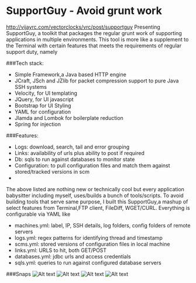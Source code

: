 SupportGuy - Avoid grunt work
=======
http://vijayrc.com/vectorclocks/vrc/post/supportguy
Presenting SupportGuy, a toolkit that packages the regular grunt work of supporting applications in multiple environments.
This tool is more like a supplement to the Terminal with certain features that meets the requirements of regular support duty, namely

###Tech stack:
* Simple Framework,a Java based HTTP engine
* JCraft, JSch and JZlib for packet compression support to pure Java SSH systems
* Velocity, for UI templating
* JQuery, for UI javascript
* Bootstrap for UI Styling
* YAML for configuration
* Jlamda and Lombok for boilerplate reduction
* Spring for injection

###Features:
* Logs: download, search, tail and error grouping
* Links: availability of urls plus ability to post if required
* Db: sqls to run against databases to monitor state
* Configuration: to pull configuration files and match them against stored/tracked versions in scm
* 
The above listed are nothing new or technically cool but every application babysitter including myself, uses/builds a bunch of tools/scripts.
To avoid building tools that serve same purpose, I built this SupportGuy,a mashup of select features from Terminal,FTP client, FileDiff, WGET/CURL.
Everything is configurable via YAML like

* machines.yml: label, IP, SSH details, log folders, config folders of remote servers
* logs.yml: regex patterns for identifying thread and timestamp
* scms.yml: stored versions of configuration files in local machine
* links.yml: URLS to hit, both GET/POST
* databases.yml: jdbc urls and access credentials
* sqls.yml: queries to run against configured database servers

###Snaps
![Alt text](http://www.vijayrc.com/posts/supportguy/log-search-1.jpg)
![Alt text](http://www.vijayrc.com/posts/supportguy/log-search-1.jpg)
![Alt text](http://www.vijayrc.com/posts/supportguy/log-search-1.jpg)
![Alt text](http://www.vijayrc.com/posts/supportguy/log-search-1.jpg)







